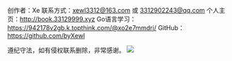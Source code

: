创作者：Xe
联系方式：xewl3312@163.com 或 3312902243@qq.com
个人主页：http://book.33129999.xyz
Go语言学习：<https://942178v2gb.k.topthink.com/@xo2e7mmdrj/>
GitHub：<https://github.com/byXewl>


遵纪守法，如有侵权联系删除，非常感谢。
![](.topwrite/assets/big.png)